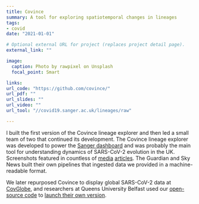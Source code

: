 ```yaml
---
title: Covince
summary: A tool for exploring spatiotemporal changes in lineages
tags:
- covid
date: "2021-01-01"

# Optional external URL for project (replaces project detail page).
external_link: ""

image:
  caption: Photo by rawpixel on Unsplash
  focal_point: Smart

links:
url_code: "https://github.com/covince/"
url_pdf: ""
url_slides: ""
url_video: ""
url_tool: "//covid19.sanger.ac.uk/lineages/raw"

---
```


I built the first version of the Covince lineage explorer and then led a small team of two that continued its development. The Covince lineage explorer was developed to power the [Sanger dashboard](//covid19.sanger.ac.uk/lineages/raw) and was probably the main tool for understanding dynamics of SARS-CoV-2 evolution in the UK. Screenshots featured in countless of [media](https://www.thesun.co.uk/news/15189367/shock-maps-rapid-spreadf-indian-variant-weeks/) [articles](https://www.dailymail.co.uk/health/article-11328917/Dont-panic-vaccine-resistant-Covid-strain-ever.html). The Guardian and Sky News built their own pipelines that ingested data we provided in a machine-readable format.


We later repurposed Covince to display global SARS-CoV-2 data at [CovGlobe](//covglobe.org), and researchers at Queens University Belfast used our [open-source code](https://github.com/covince/) to [launch their own version](https://www.qub.ac.uk/News/Allnews/2022/ResourcelaunchedillustratingCOVID-19variantsacrossNorthernIreland.html).
